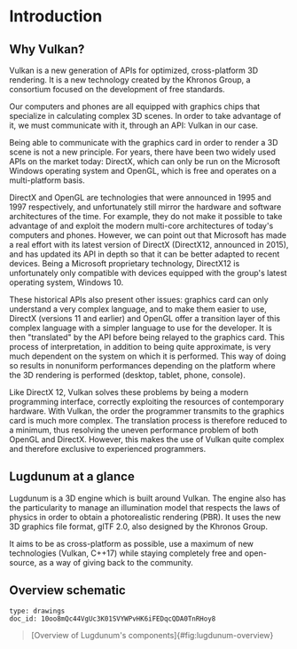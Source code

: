 # Introduction

## Why Vulkan?

Vulkan is a new generation of APIs for optimized, cross-platform 3D rendering. It is a new technology created by the Khronos Group, a consortium focused on the development of free standards.

Our computers and phones are all equipped with graphics chips that specialize in calculating complex 3D scenes. In order to take advantage of it, we must communicate with it, through an API: Vulkan in our case.

Being able to communicate with the graphics card in order to render a 3D scene is not a new principle. For years, there have been two widely used APIs on the market today: DirectX, which can only be run on the Microsoft Windows operating system and OpenGL, which is free and operates on a multi-platform basis.

DirectX and OpenGL are technologies that were announced in 1995 and 1997 respectively, and unfortunately still mirror the hardware and software architectures of the time. For example, they do not make it possible to take advantage of and exploit the modern multi-core architectures of today's computers and phones. However, we can point out that Microsoft has made a real effort with its latest version of DirectX (DirectX12, announced in 2015), and has updated its API in depth so that it can be better adapted to recent devices. Being a Microsoft proprietary technology, DirectX12 is unfortunately only compatible with devices equipped with the group's latest operating system, Windows 10.

These historical APIs also present other issues: graphics card can only understand a very complex language, and to make them easier to use, DirectX (versions 11 and earlier) and OpenGL offer a transition layer of this complex language with a simpler language to use for the developer. It is then "translated" by the API before being relayed to the graphics card. This process of interpretation, in addition to being quite approximate, is very much dependent on the system on which it is performed. This way of doing so results in nonuniform performances depending on the platform where the 3D rendering is performed (desktop, tablet, phone, console).

Like DirectX 12, Vulkan solves these problems by being a modern programming interface, correctly exploiting the resources of contemporary hardware. With Vulkan, the order the programmer transmits to the graphics card is much more complex. The translation process is therefore reduced to a minimum, thus resolving the uneven performance problem of both OpenGL and DirectX. However, this makes the use of Vulkan quite complex and therefore exclusive to experienced programmers.

## Lugdunum at a glance

Lugdunum is a 3D engine which is built around Vulkan. The engine also has the particularity to manage an illumination model that respects the laws of physics in order to obtain a photorealistic rendering (PBR). It uses the new 3D graphics file format, glTF 2.0, also designed by the Khronos Group.

It aims to be as cross-platform as possible, use a maximum of new technologies (Vulkan, C++17) while staying completely free and open-source, as a way of giving back to the community.

## Overview schematic

```google-drive
type: drawings
doc_id: 10oo8mQc44VgUc3K01SVYWPvHK6iFEDqcQDA0TnRHoy8
```
> [Overview of Lugdunum's components]{#fig:lugdunum-overview}